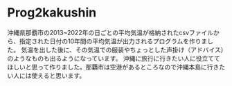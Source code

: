 # Prog2kakushin
沖縄県那覇市の2013~2022年の日ごとの平均気温が格納されたcsvファイルから、指定された日付の10年間の平均気温が出力されるプログラムを作りました。
気温を出した後に、その気温での服装やちょっとした声掛け（アドバイス）のようなものも出るようになっています。
沖縄に旅行に行きたい人に役立ててほしいと思って作りました。那覇市は空港があるところなので沖縄本島に行きたい人には使えると思います。
